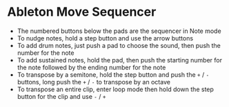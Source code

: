 # Ableton Move Sequencer

- The numbered buttons below the pads are the sequencer in Note mode
- To nudge notes, hold a step button and use the arrow buttons
- To add drum notes, just push a pad to choose the sound, then push the number for the note
- To add sustained notes, hold the pad, then push the starting number for the note followed by the ending number for the note
- To transpose by a semitone, hold the step button and push the `+` / `-` buttons, long push the `+` / `-` to transpose by an octave
- To transpose an entire clip, enter loop mode then hold down the step button for the clip and use `-` / `+`
